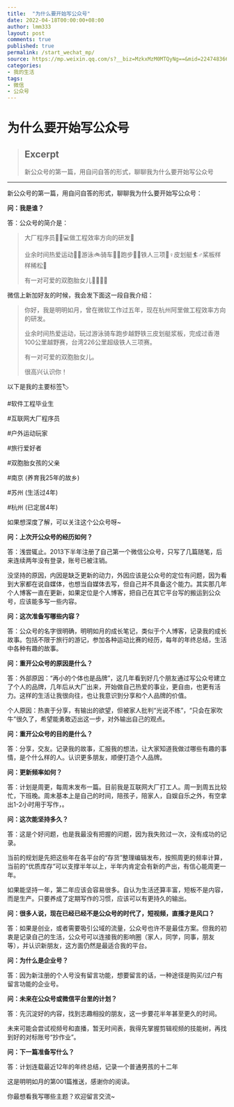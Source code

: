 ```yaml
---
title:  "为什么要开始写公众号"
date: 2022-04-18T00:00:00+08:00
author: lmm333
layout: post
comments: true
published: true
permalink: /start_wechat_mp/
source: https://mp.weixin.qq.com/s?__biz=MzkxMzM0MTQyNg==&mid=2247483667&idx=1&sn=69fea26f303683aec5eebf170e86072c&chksm=c17e6f8ef609e698e92c46174d8960fe0192e87b97355f971b16e6bc6d866f7302eb2945a8e0#rd
categories:
- 我的生活
tags:
- 微信
- 公众号
---
```


# 为什么要开始写公众号

> ## Excerpt
> 新公众号的第一篇，用自问自答的形式，聊聊我为什么要开始写公众号

---
新公众号的第一篇，用自问自答的形式，聊聊我为什么要开始写公众号：  

**问：我是谁？**

答：公众号的简介是：

> 大厂程序员👨🏻💻做工程效率方向的研发🧩
> 
> 业余时间热爱运动🏊🏻游泳🚲骑车🏃🏻跑步🚴🏻铁人三项🚣♀️皮划艇🏄♂️桨板样样稀松🤣
> 
> 有一对可爱的双胞胎女儿👨👩👧👧

微信上新加好友的时候，我会发下面这一段自我介绍：

> 你好，我是明明如月，曾在微软工作过五年，现在杭州阿里做工程效率方向的研发。
> 
> 业余时间热爱运动，玩过游泳骑车跑步越野铁三皮划艇浆板，完成过香港100公里越野赛，台湾226公里超级铁人三项赛。
> 
> 有一对可爱的双胞胎女儿。
> 
> 很高兴认识你！

以下是我的主要标签🏷

#软件工程毕业生

#互联网大厂程序员

#户外运动玩家

#旅行爱好者

#双胞胎女孩的父亲

#南京 (养育我25年的故乡)

#苏州 (生活过4年)

#杭州 (已定居4年)

如果想深度了解，可以关注这个公众号呀~

**问：上次开公众号的经历如何？**

答：浅尝辄止。2013下半年注册了自己第一个微信公众号，只写了几篇随笔，后来连续两年没有登录，账号已被注销。

没坚持的原因，内因是缺乏更新的动力，外因应该是公众号的定位有问题，因为看到大家都在说自媒体，也想当自媒体去写，但自己并不具备这个能力。其实那几年个人博客一直在更新，如果定位是个人博客，把自己在其它平台写的搬运到公众号，应该能多写一些内容。

**问：这次准备写哪些内容？**

答：公众号的名字很明确，明明如月的成长笔记，类似于个人博客，记录我的成长故事。包括不限于旅行的游记，参加各种运动比赛的经历，每年的年终总结，生活中各种有趣的故事。

**问：重开公众号的原因是什么？**

答：外部原因：“再小的个体也是品牌”，这几年看到好几个朋友通过写公众号建立了个人的品牌，几年后从大厂出来，开始做自己热爱的事业，更自由，也更有活力。这样的生活让我很向往，也让我意识到分享和个人品牌的价值。

个人原因：热衷于分享，有输出的欲望，但被家人批判“光说不练”，“只会在家吹牛”很久了，希望能勇敢迈出这一步，对外输出自己的观点。

**问：重开公众号的目的是什么？**

答：分享，交友。记录我的故事，汇报我的想法，让大家知道我做过哪些有趣的事情，是个什么样的人。认识更多朋友，顺便打造个人品牌。

**问：更新频率如何？**

答：计划是周更，每周末发布一篇。目前我是互联网大厂打工人。周一到周五比较忙，下班晚。周末基本上是自己的时间，陪孩子，陪家人，自娱自乐之外，有空拿出1-2小时用于写作，。

**问：这次能坚持多久？**

答：这是个好问题，也是我最没有把握的问题，因为我失败过一次，没有成功的记录。

当前的规划是先把这些年在各平台的“存货”整理编辑发布，按照周更的频率计算，当前的“优质库存”可以支撑半年以上，半年内肯定会有新的产出，有信心能周更一年。

如果能坚持一年，第二年应该会容易很多。自认为生活还算丰富，短板不是内容，而是生产。只要养成了定期写作的习惯，应该可以有更持久的输出。

**问：很多人说，现在已经已经不是公众号的时代了，短视频，直播才是风口？**

答：如果是创业，或者需要吸引公域的流量，公众号也许不是最佳方案。但我的初衷是记录自己的生活，公众号可以连接我的影响圈（家人，同学，同事，朋友等），并认识新朋友，这方面仍然是最适合我的平台。

**问：为什么是企业号？**

答：因为新注册的个人号没有留言功能，想要留言的话，一种途径是购买/过户有留言功能的企业号。

**问：未来在公众号或微信平台里的计划？**

答：先沉淀好的内容，找到志趣相投的朋友，这一步要花半年甚至更久的时间。

未来可能会尝试视频号和直播，暂无时间表，我得先掌握剪辑视频的技能树，再找到好的对标账号“抄作业”。

**问：下一篇准备写什么？**

答：计划连载最近12年的年终总结，记录一个普通男孩的十二年

这是明明如月的第001篇推送，感谢你的阅读。

你最想看我写哪些主题？欢迎留言交流~

